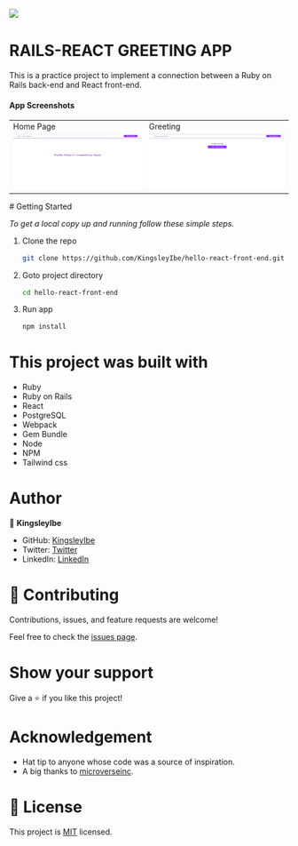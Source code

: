 ![](https://img.shields.io/badge/Microverse-blueviolet)

# RAILS-REACT GREETING APP

This is a practice project to implement a connection between a Ruby on Rails back-end and React front-end.

#### App Screenshots

<table>
  <tr>
    <td>Home Page</td>
     <td>Greeting</td>
  </tr>
  <tr>
    <td><img src="./src/assets/images/GreetingPage.jpeg" width=1000 height=100></td>
    <td><img src="./src/assets/images/HomePage.jpeg" width=1000 height=100></td>
  </tr>
 </table>
# Getting Started

_To get a local copy up and running follow these simple steps._

1. Clone the repo
   ```sh
   git clone https://github.com/KingsleyIbe/hello-react-front-end.git
   ```
2. Goto project directory
   ```sh
   cd hello-react-front-end
   ```

3. Run app
   ```sh
   npm install
   ```

# This project was built with

- Ruby
- Ruby on Rails
- React
- PostgreSQL
- Webpack
- Gem Bundle
- Node
- NPM
- Tailwind css

# Author

👤 **KingsleyIbe**

- GitHub: [KingsleyIbe](https://github.com/KingsleyIbe)
- Twitter: [Twitter](https://twitter.com/ibekingsley2)
- LinkedIn: [LinkedIn](https://www.linkedin.com/in/kingsley-ibe/)

# 🤝 Contributing

Contributions, issues, and feature requests are welcome!

Feel free to check the [issues page](https://github.com/KingsleyIbe/hello-react-front-end/issues).

# Show your support

Give a ⭐️ if you like this project!

# Acknowledgement

- Hat tip to anyone whose code was a source of inspiration.
- A big thanks to [microverseinc](https://github.com/microverseinc).

# 📝 License

This project is [MIT](./MIT.md) licensed.
